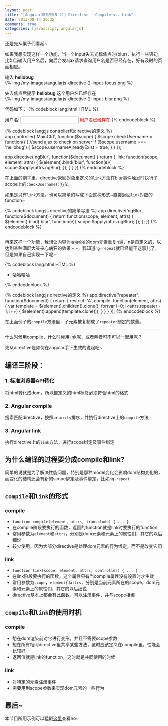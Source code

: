 ```yaml
---
layout: post
title: "[AngularJS系列(5-2)] Directive - Compile vs. Link"
date: 2013-08-14 20:35
comments: true
categories: [javascript, angularjs]
---
```


还是先从栗子们看起~

如果我想实现这样一个功能，当一个input失去光标焦点时(blur)，执行一些语句，比如当输入用户名后，向后台发ajax请求查询用户名是否已经存在，好有及时的页面相应。

输入 **hellobug**     
{% img /my-images/angularjs-directive-2-input-focus.png %}

失去焦点后提示 **hellobug** 这个用户名已经存在    
{% img /my-images/angularjs-directive-2-input-blur.png %}

<!-- more -->

代码如下： 
{% codeblock lang:html HTML %}
<body ng-controller="MainCtrl">
	<lable>用户名: 
	  <input type="text" ng-model="username" ng-blur="checkUsername()" />
	  <span style="color:red;" ng-show="usernameAlreadyExist">用户名已经存在</span>
	</lable>
</body>
{% endcodeblock %}

{% codeblock lang:js controller和directive的定义 %}
app.controller('MainCtrl', function($scope) {
  $scope.checkUsername = function() {
    //send ajax to check on server
    if ($scope.username === 'hellobug') {
      $scope.usernameAlreadyExist = true;
    }
  }
});

app.directive('ngBlur', function($document) {
  return {
    link: function(scope, element, attrs) {
      $(element).bind('blur', function(e){
         scope.$apply(attrs.ngBlur);
      });
    }
  }
})
{% endcodeblock %}

在上面的例子里，directive返回对象里定义的`link`方法在blur事件触发时执行了scope上的`checkUsername()`方法。

如果是只有`link`方法，也可以简单的写成下面这种形式~直接返回`link`对应的function~

{% codeblock lang:js directive的简单写法 %}
app.directive('ngBlur', function($document) {
  return function(scope, element, attrs) {
    $(element).bind('blur', function(e){
       scope.$apply(attrs.ngBlur);
    });
  };
})
{% endcodeblock %}

* * *      

再来这样一个功能，我想让内容为`哈哈哈哈`的dom元素重复n遍，n是自定义的，以达到某种满屏大笑丧心病狂的效果 -_-，我知道`ng-repeat`就已经能干这事儿了，但是如果自己实现一下呢~

{% codeblock lang:html HTML %}
<ul repeater="20">
  <li>哈哈哈哈</li>
</ul>
{% endcodeblock %}

{% codeblock lang:js directive的定义 %}
app.directive('repeater', function($document) {
  return {
    restrict: 'A',
    compile: function(element, attrs) {
      var template = $(element).children().clone();
      for(var i=0; i<attrs.repeater - 1; i++) {
        $(element).append(template.clone());
      }
    }
  }
});
{% endcodeblock %}

在上面例子的`compile`方法里，子元素被复制成了`repeater`制定的数量。

* * *      

什么时候用compile，什么时候用link呢，或者两者可不可以一起用呢？

先从directive是如何在angular手下生效的说起吧~

## 编译三阶段：

### 1. 标准浏览器API转化
将html转化成dom，所以自定义的html标签必须符合html的格式

### 2. Angular compile
搜索匹配directive，按照`priority`排序，并执行directive上的`compile`方法

### 3. Angular link
执行directive上的`link`方法，进行scope绑定及事件绑定

## 为什么编译的过程要分成compile和link?

简单的说就是为了解决性能问题，特别是那种model变化会影响dom结构变化的，而变化的结构还会有新的scope绑定及事件绑定，比如`ng-repeat`

## `compile`和`link`的形式

### compile
- `function compile(element, attrs, transclude) { ... }`
- 在compile阶段要执行的函数，返回的function就是link时要执行的function
- 常用参数为`element`和`attrs`，分别是dom元素和元素上的属性们，其它的以后细说
- 较少使用，因为大部分directive是处理dom元素的行为绑定，而不是改变它们

### link
- `function link(scope, element, attrs, controller) { ... }`
- 在link阶段要执行的函数，这个属性只有当compile属性没有设置时才生效
- 常用参数为`scope`，`element`和`attrs`，分别是当前元素所在的scope，dom元素和元素上的属性们，其它的以后细说
- directive基本上都会有此函数，可以注册事件，并与scope相绑

## `compile`和`link`的使用时机

### compile
- 想在dom渲染前对它进行变形，并且不需要scope参数
- 想在所有相同directive里共享某些方法，这时应该定义在compile里，性能会比较好
- 返回值就是link的function，这时就是共同使用的时候

### link
- 对特定的元素注册事件
- 需要用到scope参数来实现dom元素的一些行为

## 最后~
本节目所用示例可以猛戳[这里](http://embed.plnkr.co/41guX7lPUAccn2sWeObO/preview)查看ho~

